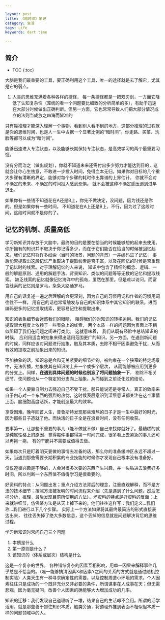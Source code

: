 ```yaml
---

layout: post
title: 《暗时间》笔记
category: 生活
tags: Life
keywords: dart time

---
```


## 简介

* TOC
{:toc}

大脑是我们最重要的工具，要正确利用这个工具，唯一的途径就是去了解它，尤其是它的弱点。

1. 人类的思维充满着各种各样的捷径， 每一条捷径都是一把双刃剑，一方面它降低了认知复杂性（笼统的看一个问题要比细致的分析简单的多），有助于迅速在大部分时候做出正确判断。但另一方面，它也常常导致人们把大部分情况成立的法则当成放之四海而皆准的

只有靠推理才能深入理解一个事物，看到别人看不到的地方，这部分推理的过程就是你的思维时间，也是人一生中占据一个显著比例的“暗时间”。你走路、买菜、洗脸等都可以成为“暗时间”。

能够迅速进入专注状态，以及能够长期保持专注状态，是高效学习的两个最重要习惯。

没有分而治之（做出规划），你就不知道未来还需付出多少努力才能达到目的，这就会让你心生怯意，不敢进一步投入时间，免得血本无归。如果你对目标的几个重大步骤有清晰的界定，能够对每个步骤的耗时作出靠谱的上界估计， 你就不会对不确定的未来、不确定的时间投入感到恐惧， 就不会被这种不确定感压迫到过早退出。

如果你有一些钱不知道花在A还是B上，你先不做决定，没问题，因为钱还是你的。但是如果你有一些时间， 不知道花在A上还是B上，不行，因为过了这段时间，这段时间就不是你的了。

## 记忆的机制、质量高低

学习新知识并存放于大脑中，最终的目的是要在恰当的时候能够想的起来去使用。你所拥有的知识并不取决于你记得多少，而在于它们能否在恰当的时候被回忆起来。我们记忆时将许多线索（当时的场景，问题的背景）一并编码进了记忆， 事后能否提取出这段记忆严重取决于提取线索是否丰富，以及在回忆的时候是否重现了记忆时的线索。对于理解记忆的人来说， 知识中包含了精细的概念、逻辑、一般的解题原则、通用的解题手法、背景知识、类似的问题等等无数的记忆和提取线索。 缺乏线索的记忆就像记忆海洋中的孤岛，虽然在那里，但是难以访问。而富含线索的记忆则是罗马，条条大路通罗马。

用自己的话复述一遍之后理解的会更深刻，因为自己的习惯用词和作者的习惯用词往往不一样， 用自己的话也常常触发与自己的知识体系中其它知识的联系，进而编码更多的记忆提取线索，更容易记住和提取出来。

知识的表象细节会迷惑我们的眼睛， 阻碍我们的对知识的转移运用。我们的记忆提取很大程度上依赖于一些表象上的线索， 两个本质一样的问题因为表面上不相似阻碍了我们在问题之间进行类比。 这就意味着， 我们从既有经验中总结知识的时候， 应利用适当的抽象来得出适用范围更广的知识。另一方面，在遇到新问题的时候，同样应该对问题进行抽象，触及其本质，去除不相干因素避免干扰，从而有效的提取之前抽象出来的知识。 

不加抽象的话，知识总是会和无关紧要的细节挂钩，被约束在一个狭窄的特定场景中，无法传播，抽象使其在知识树上升一个或多个层次， 从而能够被应用到更多的分支上。同样，**在遇到具体问题的时候也别忘了将问题抽象一下**， 剔除不相关细节，使问题也从一个特定的分支向上抽象，从而碰到之前泛化过的结论。 


如果一个人要靠自制力去强迫自己不受干扰，那只能说还是寻常人，真正的效率来自于内心对一个东西的强烈的热忱，这时候表层意识到深层意识都关注在这个事情上面，脑细胞高度活跃，才能创造最大的效率。

享受困难。晚年回首人生，普鲁斯特发现那些难熬的日子才是一生中最好的时光，因为那些日子造就了他。而快活的日子全是在浪费时间，没有任何收获。

要事第一，让那些不重要的事儿（能不做就不做）自己来找你就好了。最糟糕的就是纯属性格上的原因，觉得每件事都得第一时间完成，很多看上去紧急的事儿还可以再拖一拖， 有的干脆并不需要或值得去做。

如果每次只是盯着明天要做的事情去准备的话，那么你的准备缓冲区永远不超过一天，当遇到那些需要长期积累的专业技能的时候你才发现自己根本没有准备好。 

仅仅遵循兴趣是不够的，人会对很多次要的东西产生兴趣，并一头钻进去浪费好多时间，所以判断一个东西值不值得学习是很重要的。

好资料的特点：从问题出发；重点介绍方法背后的理念，注重直观解释，而不是方法的技术细节；按照方法被发明的时间流程来介绍（先是遇到了什么问题，然后怎样分析，推理，最后发现目前所使用的方法）。坏资料的特点是好资料的反面：上来就讲细节，仿佛某方法是从天上掉下来的，他们往往这样写：我们定义...我们称...我们进行以下几个步骤。 实际上一个方法如果将其最终最简洁的形式直接表达出来， 往往丢失掉了绝大多数信息，这个丢掉的信息就是问题解决背后的思维过程。

学习新知识时常问自己三个问题

1. 本质是什么
1. 第一原则是什么？
2. 该知识的（体系或层次）结构是什么

这是一个复杂的世界， 各种错综复杂的因素互相影响，用单一因果来解释事件几乎总是不恰当的。（唯一能够搞清因素X和因素Y之间的关系的方式就是通过随机控制实验）人类天生有一种寻求确定性的需要，以及控制周遭小环境的需求。个人因素往往只是成功的一个既非充分又非必要的条件，所谓谋事在人成事在天；但无需悲观，因为毫无疑问，改善个人因素的确能够大大增加成功的几率。

知识的迁移：我们发现自己道理听了一堆，结果自己的生活却不会用。所谓的活学活用，就是那些善于抓住知识本质，触类旁通，将道理外推到表面不相似但本质一样的问题领域中的人。